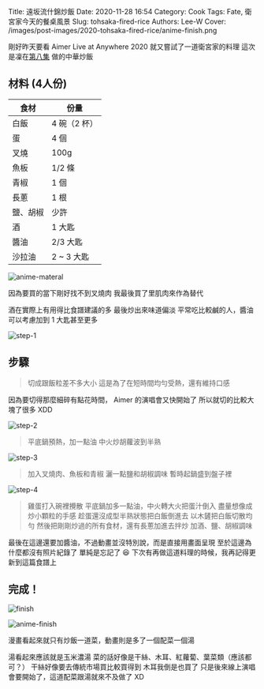 Title: 遠坂流什錦炒飯
Date: 2020-11-28 16:54
Category: Cook
Tags: Fate, 衛宮家今天的餐桌風景
Slug: tohsaka-fired-rice
Authors: Lee-W
Cover: /images/post-images/2020-tohsaka-fired-rice/anime-finish.png

剛好昨天要看 Aimer Live at Anywhere 2020
就又嘗試了一道衛宮家的料理
這次是凜在[第八集](https://ani.gamer.com.tw/animeVideo.php?sn=16734) 做的中華炒飯

<!--more-->

## 材料 (4人份)

| 食材 | 份量 |
|---|---|
| 白飯 | 4 碗（2 杯） |
| 蛋 | 4 個 |
| 叉燒 | 100g |
| 魚板 | 1/2 條 |
| 青椒 | 1 個 |
| 長蔥 | 1 根 |
| 鹽、胡椒 | 少許 |
| 酒 | 1 大匙 |
| 醬油 | 2/3 大匙 |
| 沙拉油 | 2 ~ 3 大匙 |

![anime-materal]({static}/images/post-images/2020-tohsaka-fired-rice/anime-materal.png)

因為要買的當下剛好找不到叉燒肉
我最後買了里肌肉來作為替代

酒在實際上有用得比食譜建議的多
最後炒出來味道偏淡
平常吃比較鹹的人，醬油可以考慮加到 1 大匙甚至更多

![step-1]({static}/images/post-images/2020-tohsaka-fired-rice/step-1.jpg)

## 步驟
> 切成跟飯粒差不多大小
> 這是為了在短時間均勻受熱，還有維持口感

因為要切得那麼細碎有點花時間， Aimer 的演唱會又快開始了
所以就切的比較大塊了很多 XDD

![step-2]({static}/images/post-images/2020-tohsaka-fired-rice/step-2.jpg)

> 平底鍋預熱，加一點油
> 中火炒胡蘿波到半熟

![step-3]({static}/images/post-images/2020-tohsaka-fired-rice/step-3.jpg)

> 加入叉燒肉、魚板和青椒
> 灑一點鹽和胡椒調味
> 暫時起鍋盛到盤子裡

![step-4]({static}/images/post-images/2020-tohsaka-fired-rice/step-4.jpg)

> 雞蛋打入碗裡攪散
> 平底鍋加多一點油，中火轉大火把蛋汁倒入
> 盡量想像成炒小顆粒的手感
> 趁蛋還沒成型半熟狀態把白飯倒進去
> 以木鏟把白飯切散均勻
> 然後把剛剛炒過的所有食材，還有長蔥加進去拌炒
> 加酒、鹽、胡椒調味

最後在這邊還要加醬油，不過動畫並沒特別說，而是直接用畫面呈現
至於這邊為什麼都沒有照片紀錄了
單純是忘記了 😆
下次有再做這道料理的時候，我再記得更新到這篇食譜上

## 完成！
![finish]({static}/images/post-images/2020-tohsaka-fired-rice/finish.jpg)

![anime-finish]({static}/images/post-images/2020-tohsaka-fired-rice/anime-finish.png)

漫畫看起來就只有炒飯一道菜，動畫則是多了一個配菜一個湯

湯看起來應該就是玉米濃湯
菜的話好像是干絲、木耳、紅蘿蔔、葉菜類（應該都可？）
干絲好像要去傳統市場買比較買得到
木耳我倒是也買了
只是後來線上演唱會要開始了，這道配菜跟湯就來不及做了 XD
